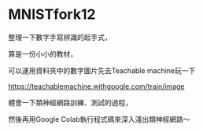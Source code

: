 # MNISTfork12

整理一下數字手寫辨識的起手式，

算是一份小小的教材，

可以運用資料夾中的數字圖片先去Teachable machine玩一下

https://teachablemachine.withgoogle.com/train/image

體會一下類神經網路訓練、測試的過程，

然後再用Google Colab執行程式碼來深入淺出類神經網路～
